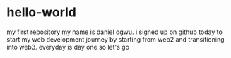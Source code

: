 # hello-world
my first repository
my name is daniel ogwu. i signed up on github today to start my web development journey by starting from web2 and transitioning into web3. everyday is day one so let's go
